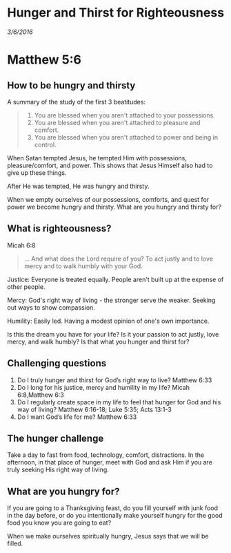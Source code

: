 # Hunger and Thirst for Righteousness

*3/6/2016*

# Matthew 5:6



## How to be hungry and thirsty

A summary of the study of the first 3 beatitudes:
> 1. You are blessed when you aren't attached to your possessions.
> 2. You are blessed when you aren't attached to pleasure and comfort.
> 3. You are blessed when you aren't attached to power and being in control. 

When Satan tempted Jesus, he tempted Him with possessions, pleasure/comfort, and power.  This shows that Jesus Himself also had to give up these things.

After He was tempted, He was hungry and thirsty.

When we empty ourselves of our possessions, comforts, and quest for power we become hungry and thirsty.  What are you hungry and thirsty for?

## What is righteousness?

Micah 6:8
> ... And what does the Lord require of you? To act justly and to love mercy and to walk humbly with your God.

Justice: Everyone is treated equally.  People aren't built up at the expense of other people.

Mercy: God's right way of living - the stronger serve the weaker.  Seeking out ways to show compassion.

Humility: Easily led.  Having a modest opinion of one's own importance.

Is this the dream you have for your life?  Is it your passion to act justly, love mercy, and walk humbly?  Is that what you hunger and thirst for?

## Challenging questions

1. Do I truly hunger and thirst for God’s right way to live? Matthew 6:33
2. Do I long for his justice, mercy and humility in my life? Micah 6:8,Matthew 6:3
3. Do I regularly create space in my life to feel that hunger for God and his way of living? Matthew 6:16-18; Luke 5:35; Acts 13:1-3
4. Do I want God’s life for me?  Matthew 6:33

## The hunger challenge

Take a day to fast from food, technology, comfort, distractions.  In the afternoon, in that place of hunger, meet with God and ask Him if you are truly seeking His right way of living.

## What are you hungry for?

If you are going to a Thanksgiving feast, do you fill yourself with junk food in the day before, or do you intentionally make yourself hungry for the good food you know you are going to eat?

When we make ourselves spiritually hungry, Jesus says that we will be filled.

